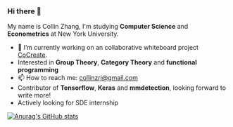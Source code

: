 ### Hi there 👋

My name is Collin Zhang, I'm studying **Computer Science** and **Econometrics** at New York University. 

- 🔭 I’m currently working on an collaborative whiteboard project [CoCreate](https://apps.apple.com/app/cocreate-draw-together/id1548911886).
- Interested in **Group Theory**, **Category Theory** and **functional programming**
- 📫 How to reach me: collinzrj@gmail.com
- Contributor of **Tensorflow**, **Keras** and **mmdetection**, looking forward to write more!
- Actively looking for SDE internship

[![Anurag's GitHub stats](https://github-readme-stats.vercel.app/api?username=collinzrj)](https://github.com/anuraghazra/github-readme-stats)
